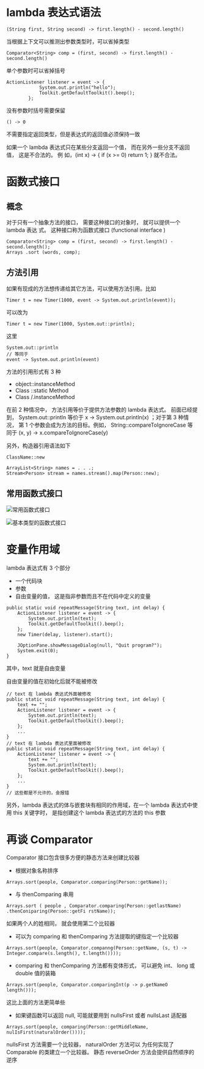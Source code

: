 # lambda 表达式语法

```
(String first, String second) -> first.length() - second.length()
```

当根据上下文可以推测出参数类型时，可以省掉类型

```
Comparator<String> comp = (first, second) -> first.length() - second.length()
```

单个参数时可以省掉括号

```
ActionListener listener = event -> {
            System.out.println("hello");
            Toolkit.getDefaultToolkit().beep();
        };
```

没有参数时括号需要保留

```
() -> 0
```

不需要指定返回类型，但是表达式的返回值必须保持一致

如果一个 lambda 表达式只在某些分支返回一个值， 而在另外一些分支不返回值， 这是不合法的。 例 如，(int x) -> { if (x >= 0) return 1; } 就不合法。

# 函数式接口

## 概念

对于只有一个抽象方法的接口， 需要这种接口的对象时， 就可以提供一个 lambda 表达 式。 这种接口称为函数式接口 (functional interface )

```
Comparator<String> comp = (first, second) -> first.length() - second.length();
Arrays .sort (words, comp);
```

## 方法引用

如果有现成的方法想传递给其它方法，可以使用方法引用。比如

```
Timer t = new Timer(1000, event -> System.out.println(event));
```

可以改为

```
Timer t = new Timer(1000, System.out::println);
```

这里

```
System.out::println
// 等同于
event -> System.out.println(event)
```

方法的引用形式有 3 种

- object::instanceMethod
- Class ::static Method
- Class /.instanceMethod

在前 2 种情况中， 方法引用等价于提供方法参数的 lambda 表达式。 前面已经提到， System.out::println 等价于 x -> System.out.println(x) ；对于第 3 种情况， 第 1 个参数会成为方法的目标。例如， String::compareToIgnoreCase 等
同于 (x, y) -> x.compareToIgnoreCase(y)

另外，构造器引用语法如下

```
ClassName::new
```

```
ArrayList<String> names = . . .;
Stream<Person> stream = names.stream().map(Person::new);
```

## 常用函数式接口

![常用函数式接口](http://mweb.kevinbai.com/images/16034124708143.jpg)

![基本类型的函数式接口](http://mweb.kevinbai.com/images/16034125175433.jpg)


# 变量作用域

lambda 表达式有 3 个部分

- 一个代码块
- 参数
- 自由变量的值， 这是指非参数而且不在代码中定义的变量

```
public static void repeatMessage(String text, int delay) {
    ActionListener listener = event -> {
        System.out.println(text);
        Toolkit.getDefaultToolkit().beep();
    };
    new Timer(delay, listener).start();

    JOptionPane.showMessageDialog(null, "Quit program?");
    System.exit(0);
}
```

其中，text 就是自由变量

自由变量的值在初始化后就不能被修改

```
// text 在 lambda 表达式外面被修改
public static void repeatMessage(String text, int delay) {
    text += "";
    ActionListener listener = event -> {
        System.out.println(text);
        Toolkit.getDefaultToolkit().beep();
    };
    ...
}
// text 在 lambda 表达式里面被修改
public static void repeatMessage(String text, int delay) {
    ActionListener listener = event -> {
        text += "";
        System.out.println(text);
        Toolkit.getDefaultToolkit().beep();
    };
    ...
}
// 这些都是不允许的，会报错
```

另外，lambda 表达式的体与嵌套块有相同的作用域，在一个 lambda 表达式中使用 this 关键字时， 是指创建这个 lambda 表达式的方法的 this 参数

# 再谈 Comparator

Comparator 接口包含很多方便的静态方法来创建比较器

- 根据对象名称排序

```
Arrays.sort(people, Comparator.comparing(Person::getName));
```

- 与 thenComparing 串用

```
Arrays.sort ( people , Comparator.comparing(Person::getlastName) .thenConiparing(Person::getFi rstName));
```

如果两个人的姓相同， 就会使用第二个比较器

- 可以为 comparing 和 thenComparing 方法提取的键指定一个比较器

```
Arrays.sort(people, Comparator.companng(Person::getName, (s, t) -> Integer.compare(s.length(), t.length())));
```

- comparing 和 thenComparing 方法都有变体形式， 可以避免 int、 long 或 double 值的装箱

```
Arrays.sort(people, Comparator.comparingInt(p -> p.getNameO length()));
```

这比上面的方法更简单些

- 如果键函数可以返回 null, 可能就要用到 nullsFirst 或者 nullsLast 适配器

```
Arrays.sort(people, comparing(Person::getMiddleName, nulIsFirst(naturalOrder())));
```

nullsFirst 方法需要一个比较器， naturalOrder 方法可以
为任何实现了 Comparable 的类建立一个比较器。 静态 reverseOrder 方法会提供自然顺序的逆序
